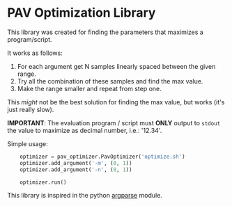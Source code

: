 # PAV Optimization Library

This library was created for finding the parameters that maximizes a program/script.

It works as follows:
1. For each argument get N samples linearly spaced between the given range.
2. Try all the combination of these samples and find the max value.
3. Make the range smaller and repeat from step one.

This *might* not be the best solution for finding the max value, but works (it's
just really slow).

**IMPORTANT**: The evaluation program / script must **ONLY** output to `stdout`
the value to maximize as decimal number, i.e.: '12.34'.

Simple usage:
```python
    optimizer = pav_optimizer.PavOptimizer('optimize.sh')
    optimizer.add_argument('-m', (0, 1))
    optimizer.add_argument('-n', (0, 1))

    optimizer.run()
```

This library is inspired in the python [argparse](https://docs.python.org/3/library/argparse.html) module.
